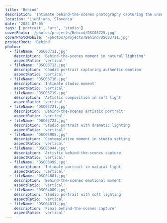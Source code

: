 ```yaml
---
title: 'Behind'
description: 'Intimate behind-the-scenes photography capturing the unseen moments and authentic emotions that exist beyond the main narrative, revealing the stories that unfold in quiet spaces.'
location: 'Ljubljana, Slovenia'
date: '2024-07-05'
tags: ['portrait', 'art', 'studio']
coverPhoto: '/photos/projects/Behind/DSC03725.jpg'
coverPhotoMobile: '/photos/projects/Behind/DSC03711.jpg'
projectRoot: 'Behind'
photos:
  - fileName: 'DSC03711.jpg'
    description: 'Behind-the-scenes moment in natural lighting'
    aspectRatio: 'vertical'
  - fileName: 'DSC03713.jpg'
    description: 'Candid portrait capturing authentic emotion'
    aspectRatio: 'vertical'
  - fileName: 'DSC03716.jpg'
    description: 'Intimate studio moment'
    aspectRatio: 'vertical'
  - fileName: 'DSC03719.jpg'
    description: 'Artistic composition in soft light'
    aspectRatio: 'vertical'
  - fileName: 'DSC03721.jpg'
    description: 'Behind-the-scenes artistic portrait'
    aspectRatio: 'vertical'
  - fileName: 'DSC03723.jpg'
    description: 'Studio portrait with dramatic lighting'
    aspectRatio: 'vertical'
  - fileName: 'DSC03905.jpg'
    description: 'Contemplative moment in studio setting'
    aspectRatio: 'vertical'
  - fileName: 'DSC03944.jpg'
    description: 'Artistic behind-the-scenes capture'
    aspectRatio: 'vertical'
  - fileName: 'DSC03999.jpg'
    description: 'Intimate portrait in natural light'
    aspectRatio: 'vertical'
  - fileName: 'DSC04001.jpg'
    description: 'Behind-the-scenes emotional moment'
    aspectRatio: 'vertical'
  - fileName: 'DSC04009.jpg'
    description: 'Studio portrait with soft lighting'
    aspectRatio: 'vertical'
  - fileName: 'DSC04011.jpg'
    description: 'Final behind-the-scenes capture'
    aspectRatio: 'vertical'
---
```

